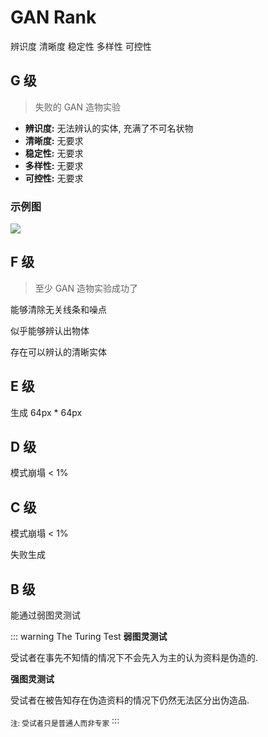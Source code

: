 # GAN Rank

辨识度
清晰度
稳定性
多样性
可控性

## G 级

> 失败的 GAN 造物实验

- **辨识度:** 无法辨认的实体, 充满了不可名状物
- **清晰度:** 无要求
- **稳定性:** 无要求
- **多样性:** 无要求
- **可控性:** 无要求

### 示例图

![](https://i.loli.net/2019/10/03/hVZ6vsCBbrDz2ke.png)

## F 级

> 至少 GAN 造物实验成功了

能够清除无关线条和噪点


似乎能够辨认出物体


存在可以辨认的清晰实体

## E 级

生成 64px * 64px

## D 级

模式崩塌 < $1\%$

## C 级

模式崩塌 < $1\%$

失败生成

## B 级

能通过弱图灵测试






::: warning The Turing Test
**弱图灵测试**

受试者在事先不知情的情况下不会先入为主的认为资料是伪造的.

**强图灵测试**

受试者在被告知存在伪造资料的情况下仍然无法区分出伪造品.

<sub>注: 受试者只是普通人而非专家</sub>
:::
